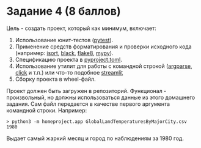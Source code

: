 # Задание 4 (8 баллов)

Цель - создать проект, который как минимум, включает:
1. Использование юнит-тестов ([pytest](https://pytest.org)).
2. Применение средств форматирования и проверки исходного кода (например: [isort](https://pycqa.github.io/isort/), [black](https://black.readthedocs.io/en/stable/), [flake8](https://flake8.pycqa.org/en/latest/), [mypy](https://mypy.readthedocs.io/en/stable/)).
3. Спецификацию проекта в [pyproject.toml](https://pip.pypa.io/en/stable/reference/build-system/pyproject-toml/).
4. Использование утилит для работы с командной строкой ([argparse](https://docs.python.org/3/library/argparse.html), [click](https://click.palletsprojects.com/en/8.1.x/) и т.п.) или что-то подобное [streamlit](https://streamlit.io/)
5. Сборку проекта в wheel-файл.

Проект должен быть загружен в репозиторий. Функционал - произвольный, но должны использоваться данные из этого домашнего задания. Сам файл передается в качестве первого аргумента командной строки.  Например:
    
    > python3 -m homeproject.app GlobalLandTemperaturesByMajorCity.csv 1980

Выдает самый жаркий месяц и город по наблюдениям за 1980 год.